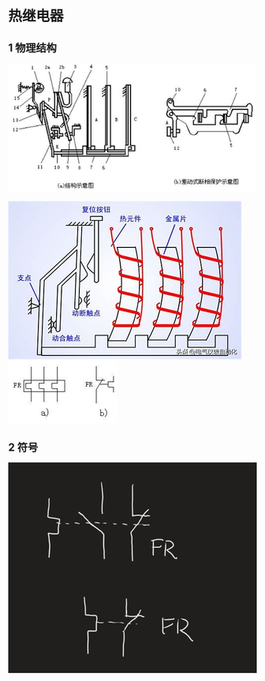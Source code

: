 # 热继电器

## 1 物理结构

![alt text](image.png)

![alt text](image-1.png)
![alt text](image-2.png)

## 2 符号

![alt text](image-3.png)
